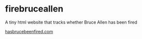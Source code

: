 # firebruceallen
A tiny html website that tracks whether Bruce Allen has been fired

[hasbrucebeenfired.com](www.hasbrucebeenfired.com)
